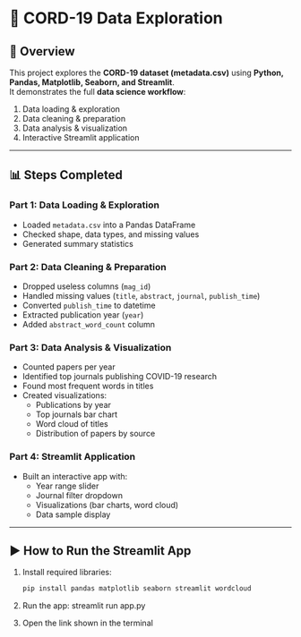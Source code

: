 # 📘 CORD-19 Data Exploration

## 📌 Overview  
This project explores the **CORD-19 dataset (metadata.csv)** using **Python, Pandas, Matplotlib, Seaborn, and Streamlit**.  
It demonstrates the full **data science workflow**:  
1. Data loading & exploration  
2. Data cleaning & preparation  
3. Data analysis & visualization  
4. Interactive Streamlit application  

---

## 📊 Steps Completed  

### Part 1: Data Loading & Exploration  
- Loaded `metadata.csv` into a Pandas DataFrame  
- Checked shape, data types, and missing values  
- Generated summary statistics  

### Part 2: Data Cleaning & Preparation  
- Dropped useless columns (`mag_id`)  
- Handled missing values (`title`, `abstract`, `journal`, `publish_time`)  
- Converted `publish_time` to datetime  
- Extracted publication year (`year`)  
- Added `abstract_word_count` column  

### Part 3: Data Analysis & Visualization  
- Counted papers per year  
- Identified top journals publishing COVID-19 research  
- Found most frequent words in titles  
- Created visualizations:  
  - Publications by year  
  - Top journals bar chart  
  - Word cloud of titles  
  - Distribution of papers by source  

### Part 4: Streamlit Application  
- Built an interactive app with:  
  - Year range slider  
  - Journal filter dropdown  
  - Visualizations (bar charts, word cloud)  
  - Data sample display  

---

## ▶️ How to Run the Streamlit App  

1. Install required libraries:  
   ```bash
   pip install pandas matplotlib seaborn streamlit wordcloud

2. Run the app:
   streamlit run app.py

3. Open the link shown in the terminal



